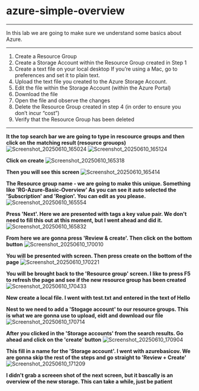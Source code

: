# azure-simple-overview
---
In this lab we are going to make sure we understand some basics about Azure. 

---

1. Create a Resource Group
2. Create a Storage Account within the Resource Group created in Step 1
3. Create a text file on your local desktop If you’re using a Mac, go to preferences and set it to plain text.
4. Upload the text file you created to the Azure Storage Account.
5. Edit the file within the Storage Account (within the Azure Portal)
6. Download the file
7. Open the file and observe the changes
8. Delete the Resource Group created in step 4 (in order to ensure you don’t incur “cost”)
9. Verify that the Resource Group has been deleted

---

**It the top search bar we are going to type in rescource groups and then click on the matching result (resource grouops)**
![Screenshot_20250610_165024](https://github.com/user-attachments/assets/f51aa1df-c2da-4fac-9b11-b33836e03773)
![Screenshot_20250610_165124](https://github.com/user-attachments/assets/1dd1b3a3-2be3-4aab-a15e-45b6127ccaf3)

**Click on create** 
![Screenshot_20250610_165318](https://github.com/user-attachments/assets/7d38685b-a4fd-428b-8dc6-969304bb83c2)

**Then you will see this screen**
![Screenshot_20250610_165414](https://github.com/user-attachments/assets/ed61ff1b-4444-43cc-a373-7a9e34452ab3)

**The Resource group name - we are going to make this unique. Something like 'RG-Azure-Basic-Overview'
As you can see it auto selected the 'Subscription' and 'Region'. You can edit as you please.**
![Screenshot_20250610_165554](https://github.com/user-attachments/assets/6a3c6bae-44ea-48c7-887f-0c3e334a8f36)

**Press 'Next'. Here we are presented with tags a key value pair. We don't need to fill this out at this moment, but I went ahead and did it.**
![Screenshot_20250610_165832](https://github.com/user-attachments/assets/62c5b7f1-9beb-4a88-a2b5-ae8bb5cf20d2)

**From here we are gonna press 'Review & create'. Then click on the bottom button**
![Screenshot_20250610_170010](https://github.com/user-attachments/assets/f38b2787-c140-416e-a1e1-c04db81e4a00)

**You will be presented with screen. Then press create on the bottom of the page**
![Screenshot_20250610_170221](https://github.com/user-attachments/assets/7ac7914a-2083-4dc5-9714-09c037ce7209)

**You will be brought back to the 'Resource group' screen. I like to press F5 to refresh the page and see if the new resource group has been created**
![Screenshot_20250610_170433](https://github.com/user-attachments/assets/ef4bd33a-43c4-45b8-b082-62dbe53a74b1)

**New create a local file. I went with test.txt and entered in the text of Hello**

**Nest to we need to add a 'Stogage account' to our resource groups. This is what we are gonna use to upload, eidt and download our file**
![Screenshot_20250610_170714](https://github.com/user-attachments/assets/6c4ddde7-3be5-40b4-8a5e-fb36ee8ea893)

**After you clicked in the 'Storage accounts' from the search results. Go ahead and click on the 'create' button**
![Screenshot_20250610_170904](https://github.com/user-attachments/assets/cdb5e336-4945-44ea-87aa-342992d9d46a)

**This fill in a name for the 'Storage account'. I went with azurebasicov. We are gonna skip the rest of the steps and go straight to 'Review + Create'**
![Screenshot_20250610_171209](https://github.com/user-attachments/assets/c7a5909c-02e0-4354-b159-11aea6df73fc)

**I didn't grab a screeen shot of the next screen, but it bascally is an overview of the new storage. This can take a while, just be patient**




